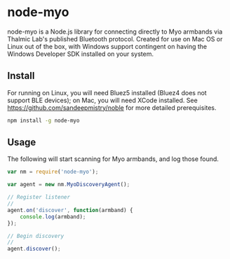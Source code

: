 # node-myo

node-myo is a Node.js library for connecting directly to Myo armbands via Thalmic Lab's published Bluetooth protocol. Created for use on Mac OS or Linux out of the box, with Windows support contingent on having the Windows Developer SDK installed on your system.

## Install

For running on Linux, you will need Bluez5 installed (Bluez4 does not support BLE devices); on Mac, you will need XCode installed. See https://github.com/sandeepmistry/noble for more detailed prerequisites.

```sh
npm install -g node-myo
```

## Usage

The following will start scanning for Myo armbands, and log those found.

```javascript
var nm = require('node-myo');

var agent = new nm.MyoDiscoveryAgent();

// Register listener
//
agent.on('discover', function(armband) {
	console.log(armband);
});

// Begin discovery
//
agent.discover();
```